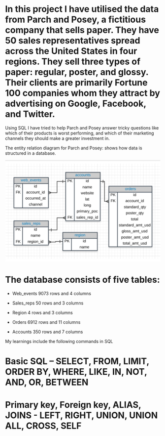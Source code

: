 # In this project I have utilised the data from Parch and Posey, a fictitious company that sells paper. They have 50 sales representatives spread across the United States in four regions. They sell three types of paper: regular, poster, and glossy. Their clients are primarily Fortune 100 companies whom they attract by advertising on Google, Facebook, and Twitter.

Using SQL I have tried to help Parch and Posey answer tricky questions like which of their products is worst performing, and which of their marketing channels they should make a greater investment in.

The entity relation diagram for Parch and Posey: shows how data is structured in a database.

![alt text](https://github.com/dhiman-A/Portfolio_project_2--Parch_and_posey-SQL/blob/main/screenshots/entity_relationship_diagram.png?raw=True)

# The database consists of five tables:

* Web_events 9073 rows and 4 columns

* Sales_reps 50 rows and 3 columns

* Region 4 rows and 3 columns

* Orders 6912 rows and 11 columns

* Accounts 350 rows and 7 columns

My learnings include the following commands in SQL

# Basic SQL – SELECT, FROM, LIMIT, ORDER BY, WHERE, LIKE, IN, NOT, AND, OR, BETWEEN

# Primary key, Foreign key, ALIAS, JOINS - LEFT, RIGHT, UNION, UNION ALL, CROSS, SELF

